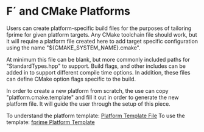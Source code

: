 # F´ and CMake Platforms

Users can create platform-specific build files for the purposes of tailoring fprime
for given platform targets. Any CMake toolchain file should work, but it will require a platform file
created here to add target specific configuration using the name "${CMAKE_SYSTEM_NAME}.cmake".

At minimum this file can be blank, but more commonly included paths for "StandardTypes.hpp" to support.
Build flags, and other includes can be added in to support different compile time options. In addition,
these files can define CMake option flags specific to the build.

In order to create a new platform from scratch, the use can copy "platform.cmake.template" and fill it
out in order to generate the new platform file. It will guide the user through the setup of this
piece.

To understand the platform template: [Platform Template File](../api/cmake/platform/platform-template.md)
To use the template: [fprime Platform Template](https://github.com/nasa/fprime/cmake/platform/platform.cmake.template)
